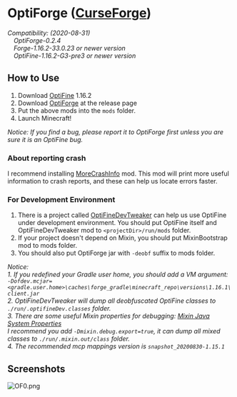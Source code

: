 # OptiForge ([CurseForge](https://www.curseforge.com/minecraft/mc-mods/optiforge))

*Compatibility: (2020-08-31)*  
&emsp;*OptiForge-0.2.4*  
&emsp;*Forge-1.16.2-33.0.23 or newer version*  
&emsp;*OptiFine-1.16.2-G3-pre3 or newer version*  

## How to Use

1. Download [OptiFine](https://www.optifine.net/downloads) 1.16.2
2. Download [OptiForge](https://github.com/ZekerZhayard/OptiForge/releases) at the release page
3. Put the above mods into the `mods` folder.
4. Launch Minecraft!

*Notice: If you find a bug, please report it to OptiForge first unless you are sure it is an OptiFine bug.*

### About reporting crash
I recommend installing [MoreCrashInfo](https://github.com/xfl03/MoreCrashInfo/releases) mod. This mod will print more useful information to crash reports, and these can help us locate errors faster.

### For Development Environment

1. There is a project called [OptiFineDevTweaker](https://github.com/OpenCubicChunks/OptiFineDevTweaker) can help us use OptiFine under development environment. You should put OptiFine itself and OptiFineDevTweaker mod to `<projectDir>/run/mods` folder.
2. If your project doesn't depend on Mixin, you should put MixinBootstrap mod to mods folder.
3. You should also put OptiForge jar with `-deobf` suffix to mods folder.

*Notice:*  
*1. If you redefined your Gradle user home, you should add a VM argument:*  
*`-Dofdev.mcjar=<gradle.user.home>\caches\forge_gradle\minecraft_repo\versions\1.16.1\client.jar`*  
*2. OptiFineDevTweaker will dump all deobfuscated OptiFine classes to `./run/.optifineDev.classes` folder.*  
*3. There are some useful Mixin properties for debugging: [Mixin Java System Properties](https://github.com/SpongePowered/Mixin/wiki/Mixin-Java-System-Properties)*  
*I recommend you add `-Dmixin.debug.export=true`, it can dump all mixed classes to `./run/.mixin.out/class` folder.*  
*4. The recommended mcp mappings version is `snapshot_20200830-1.15.1`*

## Screenshots
![OF0.png](https://i.loli.net/2020/03/31/IBfv1ShQt7wVY2u.png)
